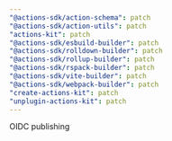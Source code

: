 ```yaml
---
"@actions-sdk/action-schema": patch
"@actions-sdk/action-utils": patch
"actions-kit": patch
"@actions-sdk/esbuild-builder": patch
"@actions-sdk/rolldown-builder": patch
"@actions-sdk/rollup-builder": patch
"@actions-sdk/rspack-builder": patch
"@actions-sdk/vite-builder": patch
"@actions-sdk/webpack-builder": patch
"create-actions-kit": patch
"unplugin-actions-kit": patch
---
```


OIDC publishing